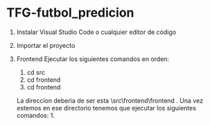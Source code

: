 # TFG-futbol_predicion
1. Instalar Visual Studio Code o cualquier editor de código
2. Importar el proyecto
3. Frontend
   Ejecutar los siguientes comandos en orden:
   1. cd src
   2. cd frontend
   3. cd frontend
   
   La direccion deberia de ser esta \src\frontend\frontend . Una vez estemos en ese directorio tenemos que ejecutar los siguientes comandos:
   1.
